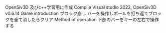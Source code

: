 OpenSiv3D 及びc++学習用に作成
Compile
Visual studio 2022, OpenSiv3D v0.6.14
Game introduction
ブロック崩し 
バーを操作しボールを打ち返てブロックを全て消したらクリア
Method of operation
下部のバーをキーの左右で操作する
